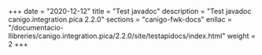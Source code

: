 +++
date        = "2020-12-12"
title       = "Test javadoc"
description = "Test javadoc canigo.integration.pica 2.2.0"
sections    = "canigo-fwk-docs"
enllac		= "/documentacio-llibreries/canigo.integration.pica/2.2.0/site/testapidocs/index.html"
weight		= 2
+++
